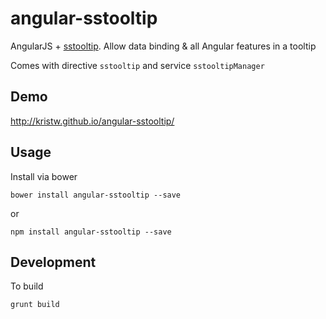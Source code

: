 # angular-sstooltip
AngularJS + [sstooltip](https://github.com/kristw/sstooltip). Allow data binding &amp; all Angular features in a tooltip

Comes with directive `sstooltip` and service `sstooltipManager`

## Demo
http://kristw.github.io/angular-sstooltip/

## Usage

Install via bower

```
bower install angular-sstooltip --save
```

or

```
npm install angular-sstooltip --save
```

## Development
To build

```
grunt build
```